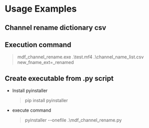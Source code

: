 # Usage Examples

## Channel rename dictionary csv

## Execution command

> mdf_channel_rename.exe .\test.mf4 .\channel_name_list.csv new_fname_ext=_renamed
## Create executable from .py script

- Install pyinstaller
	> pip install pyinstaller
- execute command
	> pyinstaller --onefile .\mdf_channel_rename.py
